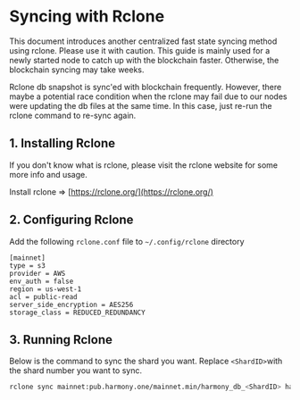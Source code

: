 # Syncing with Rclone

This document introduces another centralized fast state syncing method using rclone. Please use it with caution. This guide is mainly used for a newly started node to catch up with the blockchain faster. Otherwise, the blockchain syncing may take weeks.

Rclone db snapshot is sync'ed with blockchain frequently. However, there maybe a potential race condition when the rclone may fail due to our nodes were updating the db files at the same time. In this case, just re-run the rclone command to re-sync again.

## 1. Installing Rclone

If you don't know what is rclone, please visit the rclone website for some more info and usage.

Install rclone =&gt; [https://rclone.org/](https://rclone.org/)

## 2. Configuring Rclone

Add the following `rclone.conf` file to `~/.config/rclone` directory

```text
[mainnet]
type = s3
provider = AWS
env_auth = false
region = us-west-1
acl = public-read
server_side_encryption = AES256
storage_class = REDUCED_REDUNDANCY
```

## 3. Running Rclone

Below is the command to sync the shard you want. Replace `<ShardID>`with the shard number you want to sync.

```bash
rclone sync mainnet:pub.harmony.one/mainnet.min/harmony_db_<ShardID> harmony_db_<ShardID>
```




